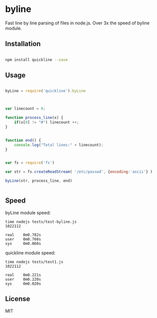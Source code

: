 # byline

Fast line by line parsing of files in node.js. Over 3x the speed of byline module.


## Installation

```sh

npm install quickline --save

```

## Usage



```javascript

byLine = require('quickline').byLine



var linecount = 0;

function process_line(x) {
    if(x[0] != "#") linecount ++;
}


function end() {
    console.log("Total lines:" + linecount);
}


var fs = require('fs')

var str = fs.createReadStream( '/etc/passwd', {encoding:'ascii'} )

byLine(str, process_line, end)



```

## Speed


byLine module speed:

```
time nodejs tests/test-byline.js
1022112

real    0m0.782s
user    0m0.760s
sys     0m0.060s

```

quickline module speed:

```
time nodejs tests/test1.js
1022112

real    0m0.221s
user    0m0.220s
sys     0m0.020s
```






## License

MIT



